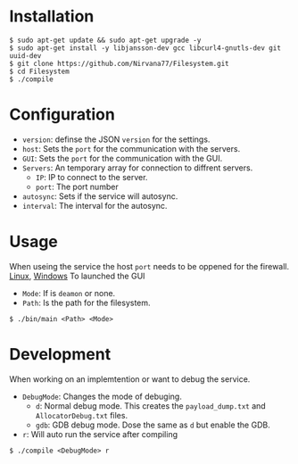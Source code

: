 
# Installation
```
$ sudo apt-get update && sudo apt-get upgrade -y
$ sudo apt-get install -y libjansson-dev gcc libcurl4-gnutls-dev git uuid-dev
$ git clone https://github.com/Nirvana77/Filesystem.git
$ cd Filesystem
$ ./compile
```
# Configuration
- `version`: definse the JSON `version` for the settings.
- `host`: Sets the `port` for the communication with the servers.
- `GUI`: Sets the `port` for the communication with the GUI.
- `Servers`: An temporary array for connection to diffrent servers. 
    - `IP`: IP to connect to the server.
    - `port`: The port number
- `autosync`: Sets if the service will autosync.
- `interval`: The interval for the autosync.

# Usage
When useing the service the host `port` needs to be oppened for the firewall. [Linux](https://www.cyberciti.biz/faq/how-to-open-firewall-port-on-ubuntu-linux-12-04-14-04-lts/), [Windows](https://learn.microsoft.com/en-us/answers/questions/291348/can39t-open-ports-in-windows-10.html)
To launched the GUI

- `Mode`: If is `deamon` or none.
- `Path`: Is the path for the filesystem.

```
$ ./bin/main <Path> <Mode>
```
# Development
When working on an implemtention or want to debug the service.
- `DebugMode`: Changes the mode of debuging.
    - `d`: Normal debug mode. This creates the `payload_dump.txt` and `AllocatorDebug.txt` files.
    - `gdb`: GDB debug mode. Dose the same as `d` but enable the GDB. 
- `r`: Will auto run the service after compiling
```
$ ./compile <DebugMode> r
```